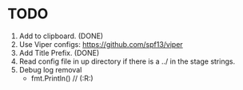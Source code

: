# TODO

1. Add to clipboard. (DONE)
2. Use Viper configs: https://github.com/spf13/viper
3. Add Title Prefix. (DONE)
4. Read config file in up directory if there is a ../ in the stage strings.
5. Debug log removal
   - fmt.Println() // (:R:)
